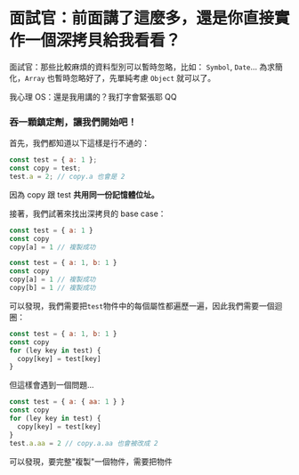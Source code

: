 # 面試官：前面講了這麼多，還是你直接實作一個深拷貝給我看看？

面試官：那些比較麻煩的資料型別可以暫時忽略，比如： `Symbol`, `Date`...
為求簡化，`Array` 也暫時忽略好了，先單純考慮 `Object` 就可以了。

我心理 OS：還是我用講的？我打字會緊張耶 QQ

### 吞一顆鎮定劑，讓我們開始吧！

首先，我們都知道以下這樣是行不通的：

```js
const test = { a: 1 };
const copy = test;
test.a = 2; // copy.a 也會是 2
```

因為 copy 跟 test **共用同一份記憶體位址。**

接著，我們試著來找出深拷貝的 base case：

```js
const test = { a: 1 }
const copy
copy[a] = 1 // 複製成功
```

```js
const test = { a: 1, b: 1 }
const copy
copy[a] = 1 // 複製成功
copy[b] = 1 // 複製成功
```

可以發現，我們需要把`test`物件中的每個屬性都遍歷一遍，因此我們需要一個迴圈：

```js
const test = { a: 1, b: 1 }
const copy
for (ley key in test) {
  copy[key] = test[key]
}
```

但這樣會遇到一個問題...

```js
const test = { a: { aa: 1 } }
const copy
for (ley key in test) {
  copy[key] = test[key]
}
test.a.aa = 2 // copy.a.aa 也會被改成 2
```

可以發現，要完整"複製"一個物件，需要把物件
